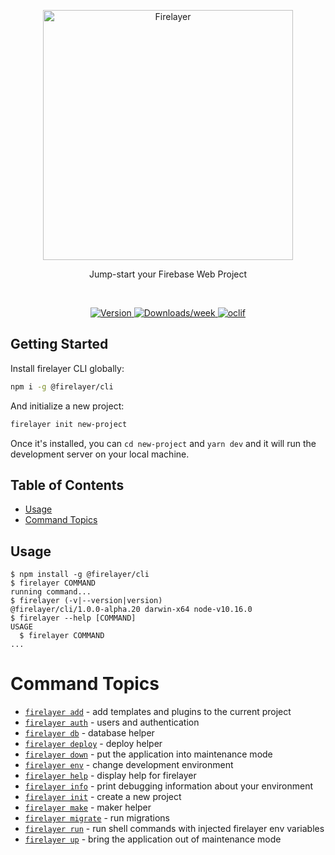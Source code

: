 <p align="center">
  <a href="https://firelayer.io/">
    <img src="https://user-images.githubusercontent.com/3942799/78354854-884c2780-75a4-11ea-9882-a716e2095e98.png" alt="Firelayer" width="400" />
  </a>
</p>

<p align="center">Jump-start your Firebase Web Project</p>

<br/>

<p align="center">
  <a href="https://npmjs.org/package/@firelayer/cli">
    <img src="https://img.shields.io/npm/v/@firelayer/cli.svg" alt="Version" />
  </a>
  <a href="https://npmjs.org/package/@firelayer/cli">
    <img src="https://img.shields.io/npm/dw/@firelayer/cli.svg" alt="Downloads/week" />
  </a>
  <a href="https://oclif.io">
    <img src="https://img.shields.io/badge/cli-oclif-brightgreen.svg" alt="oclif" />
  </a>
</p>

## Getting Started

Install firelayer CLI globally:

```sh
npm i -g @firelayer/cli
```

And initialize a new project:
```sh
firelayer init new-project
```

Once it's installed, you can `cd new-project` and `yarn dev` and it will run the development server on your local machine.

## Table of Contents

* [Usage](#usage)
* [Command Topics](#command-topics)

## Usage
<!-- usage -->
```sh-session
$ npm install -g @firelayer/cli
$ firelayer COMMAND
running command...
$ firelayer (-v|--version|version)
@firelayer/cli/1.0.0-alpha.20 darwin-x64 node-v10.16.0
$ firelayer --help [COMMAND]
USAGE
  $ firelayer COMMAND
...
```
<!-- usagestop -->

<!-- commands -->
# Command Topics

* [`firelayer add`](docs/add.md) - add templates and plugins to the current project
* [`firelayer auth`](docs/auth.md) - users and authentication
* [`firelayer db`](docs/db.md) - database helper
* [`firelayer deploy`](docs/deploy.md) - deploy helper
* [`firelayer down`](docs/down.md) - put the application into maintenance mode
* [`firelayer env`](docs/env.md) - change development environment
* [`firelayer help`](docs/help.md) - display help for firelayer
* [`firelayer info`](docs/info.md) - print debugging information about your environment
* [`firelayer init`](docs/init.md) - create a new project
* [`firelayer make`](docs/make.md) - maker helper
* [`firelayer migrate`](docs/migrate.md) - run migrations
* [`firelayer run`](docs/run.md) - run shell commands with injected firelayer env variables
* [`firelayer up`](docs/up.md) - bring the application out of maintenance mode

<!-- commandsstop -->
